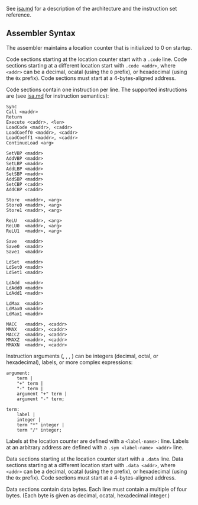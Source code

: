See [isa.md](isa.md) for a description of the architecture and the instruction set reference.

Assembler Syntax
----------------

The assembler maintains a location counter that is initialized to 0 on startup.

Code sections starting at the location counter start with a `.code` line. Code sections
starting at a different location start with `.code <addr>`, where `<addr>` can be a
decimal, ocatal (using the `0` prefix), or hexadecimal (using the `0x` prefix). Code
sections must start at a 4-bytes-aligned address.

Code sections contain one instruction per line. The supported instructions are
(see [isa.md](isa.md) for instruction semantics):

```
Sync
Call <maddr>
Return
Execute <caddr>, <len>
LoadCode <maddr>, <caddr>
LoadCoeff0 <maddr>, <caddr>
LoadCoeff1 <maddr>, <caddr>
ContinueLoad <arg>

SetVBP <maddr>
AddVBP <maddr>
SetLBP <maddr>
AddLBP <maddr>
SetSBP <maddr>
AddSBP <maddr>
SetCBP <caddr>
AddCBP <caddr>

Store  <maddr>, <arg>
Store0 <maddr>, <arg>
Store1 <maddr>, <arg>

ReLU   <maddr>, <arg>
ReLU0  <maddr>, <arg>
ReLU1  <maddr>, <arg>

Save   <maddr>
Save0  <maddr>
Save1  <maddr>

LdSet  <maddr>
LdSet0 <maddr>
LdSet1 <maddr>

LdAdd  <maddr>
LdAdd0 <maddr>
LdAdd1 <maddr>

LdMax  <maddr>
LdMax0 <maddr>
LdMax1 <maddr>

MACC   <maddr>, <caddr>
MMAX   <maddr>, <caddr>
MACCZ  <maddr>, <caddr>
MMAXZ  <maddr>, <caddr>
MMAXN  <maddr>, <caddr>
```

Instruction arguments (<maddr>, <caddr>, <arg>, <len>) can be integers (decimal, octal,
or hexadecimal), labels, or more complex expressions:

```
argument:
	term |
	"+" term |
	"-" term |
	argument "+" term |
	argument "-" term;

term:
	label |
	integer |
	term "*" integer |
	term "/" integer;
```

Labels at the location counter are defined with a `<label-name>:` line. Labels at an
arbitrary address are defined with a `.sym <label-name> <addr>` line.

Data sections starting at the location counter start with a `.data` line. Data sections
starting at a different location start with `.data <addr>`, where `<addr>` can be a
decimal, ocatal (using the `0` prefix), or hexadecimal (using the `0x` prefix). Code
sections must start at a 4-bytes-aligned address.

Data sections contain data bytes. Each line must contain a multiple of four bytes.
(Each byte is given as decimal, ocatal, hexadecimal integer.)
